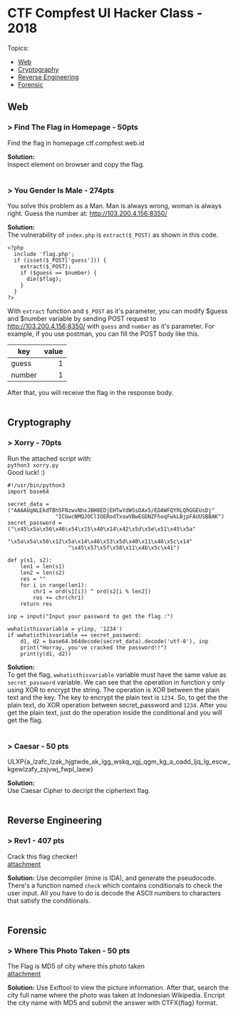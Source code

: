 # CTF Compfest UI Hacker Class - 2018

Topics:
- [Web](#web)
- [Cryptography](#cryptography)
- [Reverse Engineering](#reverse-engineering)
- [Forensic](#forensic)

## Web
### > Find The Flag in Homepage - 50pts
Find the flag in homepage ctf.compfest.web.id

**Solution:**  
Inspect element on browser and copy the flag.  
<br>

### > You Gender Is Male - 274pts
You solve this problem as a Man. Man is always wrong, woman is always right. Guess the number at: http://103.200.4.156:8350/

**Solution:**  
The vulnerability of `index.php` is `extract($_POST)` as shown in this code.
```
<?php
  include 'flag.php';
  if (isset($_POST['guess'])) {
    extract($_POST);
    if ($guess == $number) {
      die($flag);
    }
  }
?>
``` 
With `extract` function and `$_POST` as it's parameter, you can modify $guess and $number variable by sending POST request to http://103.200.4.156:8350/ with `guess` and `number` as it's parameter. For example, if you use postman, you can fill the POST body like this.  

| key | value |
| ----- | -----: |
| guess | 1 |
| number | 1 |

After that, you will receive the flag in the response body.  
<br>

## Cryptography
### > Xorry - 70pts
Run the attached script with:  
`python3 xorry.py`  
Good luck! :)

```
#!/usr/bin/python3
import base64

secret_data = ("AAAAUgNLEkdTBh5FNzwvNhxJBH8EDjEHTwYdWSsDAx5/EDAWFQYRLQhGGEUsDj"
               "ICGwcNMQJOClIOERodTxowVBwEGDNZFhoqFwkLBjpFAUUSBBAK")
secret_password = ("\x45\x5a\x56\x46\x54\x15\x40\x14\x42\x5d\x5e\x51\x45\x5a"
                   "\x5a\x5a\x56\x12\x5a\x14\x46\x53\x5d\x40\x11\x46\x5c\x14"
                   "\x45\x57\x5f\x58\x11\x4b\x5c\x41")

def y(s1, s2):
    len1 = len(s1)
    len2 = len(s2)
    res = ""
    for i in range(len1):
        chr1 = ord(s1[i]) ^ ord(s2[i % len2])
        res += chr(chr1)
    return res

inp = input("Input your password to get the flag :")

wwhatisthisvariable = y(inp, '1234')
if wwhatisthisvariable == secret_password:
    d1, d2 = base64.b64decode(secret_data).decode('utf-8'), inp
    print("Horray, you've cracked the password!!")
    print(y(d1, d2))
```

**Solution:**  
To get the flag, `wwhatisthisvariable` variable must have the same value as `secret_password` variable. We can see that the operation in function y only using XOR to encrypt the string. The operation is XOR between the plain text and the key. The key to encrypt the plain text is `1234`. So, to get the the plain text, do XOR operation between secret_password and `1234`. After you get the plain text, just do the operation inside the conditional and you will get the flag.  
<br>

### > Caesar - 50 pts
ULXP{a_lzafc_lzak_hjgtwde_ak_lgg_wskq_xgj_qgm_kg_a_oadd_ljq_lg_escw_kgewlzafy_zsjvwj_fwpl_laew}

**Solution:**  
Use Caesar Cipher to decript the ciphertext flag.  
<br>

## Reverse Engineering
### > Rev1 - 407 pts
Crack this flag checker!  
[attachment](attachment/Reverse%20Engineering/Rev1)

**Solution:**
Use decompiler (mine is IDA), and generate the pseudocode. There's a function named `check` which contains conditionals to check the user input. All you have to do is decode the ASCII numbers to characters that satisfy the conditionals.  
<br>

## Forensic
### > Where This Photo Taken - 50 pts
The Flag is MD5 of city where this photo taken  
[attachment](attachment/Forensic/Where%20This%20Photo%20Taken)

**Solution:**
Use Exiftool to view the picture information. After that, search the city full name where the photo was taken at Indonesian Wikipedia. Encript the city name with MD5 and submit the answer with CTFX{flag} format. 
